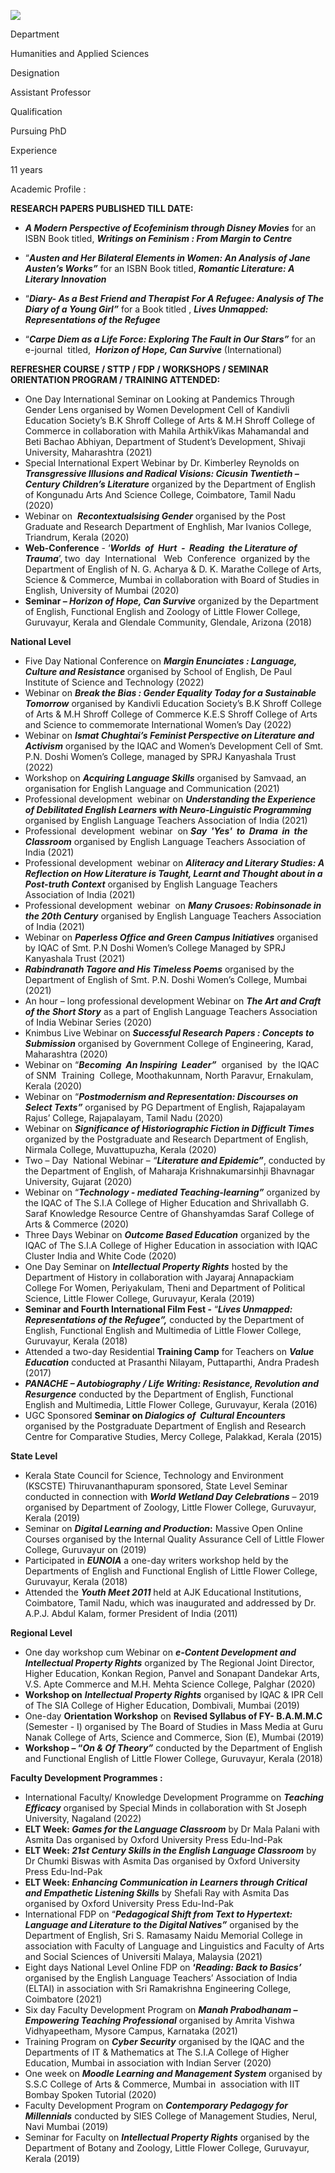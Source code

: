 [![](/sites/default/files/styles/faculty_images/public/2022-08/Parvathy%20CS%20Photograph.jpeg?itok=0lM-mHoa)](/sites/default/files/2022-08/Parvathy%20CS%20Photograph.jpeg)

Department

Humanities and Applied Sciences

Designation

Assistant Professor

Qualification

Pursuing PhD

Experience

11 years

Academic Profile :

**RESEARCH PAPERS PUBLISHED TILL DATE:**

* ***A Modern Perspective of Ecofeminism through Disney Movies*** for an ISBN Book titled, ***Writings on Feminism : From Margin to Centre***

* “***Austen and Her Bilateral Elements in Women: An Analysis of Jane Austen’s Works”*** for an ISBN Book titled, ***Romantic Literature: A Literary Innovation***

* “***Diary- As a Best Friend and Therapist For A Refugee: Analysis of The Diary of a Young Girl”*** for a Book titled , ***Lives Unmapped: Representations of the Refugee***

* “***Carpe Diem as a Life Force: Exploring The Fault in Our Stars”*** for an e-journal  titled,  ***Horizon of Hope, Can Survive*** (International)

**REFRESHER COURSE / STTP / FDP / WORKSHOPS / SEMINAR ORIENTATION PROGRAM / TRAINING ATTENDED:**

* One Day International Seminar on Looking at Pandemics Through Gender Lens organised by Women Development Cell of Kandivli Education Society’s B.K Shroff College of Arts & M.H Shroff College of Commerce in collaboration with Mahila ArthikVikas Mahamandal and Beti Bachao Abhiyan, Department of Student’s Development, Shivaji University, Maharashtra (2021)
* Special International Expert Webinar by Dr. Kimberley Reynolds on ***Transgressive Illusions and Radical Visions: Cicusin Twentieth – Century Children’s Literature*** organized by the Department of English of Kongunadu Arts And Science College, Coimbatore, Tamil Nadu (2020)
* Webinar on  ***Recontextualsising Gender*** organised by the Post Graduate and Research Department of Enghlish, Mar Ivanios College, Triandrum, Kerala (2020)
* **Web-Conference** - ‘***Worlds  of  Hurt  -  Reading  the Literature of Trauma***’, two  day  International   Web  Conference  organized by the Department of English of N. G. Acharya & D. K. Marathe College of Arts, Science & Commerce, Mumbai in collaboration with Board of Studies in English, University of Mumbai (2020)
* **Seminar – *Horizon of Hope, Can Survive*** organized by the Department of English, Functional English and Zoology of Little Flower College, Guruvayur, Kerala and Glendale Community, Glendale, Arizona (2018)

**National Level**

* Five Day National Conference on ***Margin Enunciates : Language, Culture and Resistance*** organised by School of English, De Paul Institute of Science and Technology (2022)
* Webinar on ***Break the Bias : Gender Equality Today for a Sustainable Tomorrow*** organised by Kandivli Education Society’s B.K Shroff College of Arts & M.H Shroff College of Commerce K.E.S Shroff College of Arts and Science to commemorate International Women’s Day (2022)
* Webinar on ***Ismat Chughtai’s Feminist Perspective on Literature and Activism*** organised by the IQAC and Women’s Development Cell of Smt. P.N. Doshi Women’s College, managed by SPRJ Kanyashala Trust (2022)
* Workshop on ***Acquiring Language Skills*** organised by Samvaad, an organisation for English Language and Communication (2021)
* Professional development  webinar on ***Understanding the Experience of Debilitated English Learners with Neuro-Linguistic Programming*** organised by English Language Teachers Association of India (2021)
* Professional  development  webinar  on ***Say  'Yes'  to  Drama  in  the  Classroom*** organised by English Language Teachers Association of India (2021)
* Professional development  webinar on ***Aliteracy and Literary Studies: A Reflection on How Literature is Taught, Learnt and Thought about in a Post-truth Context*** organised by English Language Teachers Association of India (2021)
* Professional development  webinar  on ***Many Crusoes: Robinsonade in the 20th Century*** organised by English Language Teachers Association of India (2021)
* Webinar on ***Paperless Office and Green Campus Initiatives*** organised by IQAC of Smt. P.N Doshi Women’s College Managed by SPRJ Kanyashala Trust (2021)
* ***Rabindranath Tagore and His Timeless Poems*** organised by the Department of English of Smt. P.N. Doshi Women’s College, Mumbai (2021)
* An hour – long professional development Webinar on ***The Art and Craft of the Short Story*** as a part of English Language Teachers Association of India Webinar Series (2020)
* Knimbus Live Webinar on ***Successful Research Papers : Concepts to Submission*** organised by Government College of Engineering, Karad, Maharashtra (2020)
* Webinar on “***Becoming  An Inspiring  Leader”***  organised  by  the IQAC of SNM  Training  College, Moothakunnam, North Paravur, Ernakulam, Kerala (2020)
* Webinar on “***Postmodernism and Representation: Discourses on Select Texts”*** organised by PG Department of English, Rajapalayam Rajus’ College, Rajapalayam, Tamil Nadu (2020)
* Webinar on ***Significance of Historiographic Fiction in Difficult Times*** organized by the Postgraduate and Research Department of English, Nirmala College, Muvattupuzha, Kerala (2020)
* Two – Day  National Webinar – *“**Literature and Epidemic”***, conducted by the Department of English, of Maharaja Krishnakumarsinhji Bhavnagar University, Gujarat (2020)
* Webinar on “***Technology - mediated Teaching-learning”*** organized by the IQAC of The S.I.A College of Higher Education and Shrivallabh G. Saraf Knowledge Resource Centre of Ghanshyamdas Saraf College of Arts & Commerce (2020)
* Three Days Webinar on ***Outcome Based Education*** organized by the IQAC of The S.I.A College of Higher Education in association with IQAC Cluster India and White Code (2020)
* One Day Seminar on ***Intellectual Property Rights*** hosted by the Department of History in collaboration with Jayaraj Annapackiam College For Women, Periyakulam, Theni and Department of Political Science, Little Flower College, Guruvayur, Kerala (2019)
* **Seminar and Fourth International Film Fest -** “***Lives Unmapped: Representations of the Refugee”,*** conducted by the Department of English, Functional English and Multimedia of Little Flower College, Guruvayur, Kerala (2018)
* Attended a two-day Residential **Training Camp** for Teachers on ***Value Education*** conducted at Prasanthi Nilayam, Puttaparthi, Andra Pradesh (2017)
* ***PANACHE – Autobiography / Life Writing: Resistance, Revolution and Resurgence*** conducted by the Department of English, Functional English and Multimedia, Little Flower College, Guruvayur, Kerala (2016)
* UGC Sponsored **Seminar on *Dialogics of  Cultural Encounters*** organised by the Postgraduate Department of English and Research Centre for Comparative Studies, Mercy College, Palakkad, Kerala (2015)

**State Level**

* Kerala State Council for Science, Technology and Environment (KSCSTE) Thiruvananthapuram sponsored, State Level Seminar conducted in connection with ***World Wetland Day Celebrations*** – 2019 organised by Department of Zoology, Little Flower College, Guruvayur, Kerala (2019)
* Seminar on ***Digital Learning and Production*:** Massive Open Online Courses organised by the Internal Quality Assurance Cell of Little Flower College, Guruvayur on (2019)
* Participated in ***EUNOIA*** a one-day writers workshop held by the Departments of English and Functional English of Little Flower College, Guruvayur, Kerala (2018)
* Attended the ***Youth Meet 2011*** held at AJK Educational Institutions, Coimbatore, Tamil Nadu, which was inaugurated and addressed by Dr. A.P.J. Abdul Kalam, former President of India (2011)

**Regional Level**

* One day workshop cum Webinar on ***e-Content Development and Intellectual Property Rights*** organized by The Regional Joint Director, Higher Education, Konkan Region, Panvel and Sonapant Dandekar Arts, V.S. Apte Commerce and M.H. Mehta Science College, Palghar (2020)
* **Workshop on** ***Intellectual Property Rights*** organised by IQAC & IPR Cell of The SIA College of Higher Education, Dombivali, Mumbai (2019)
* One-day **Orientation Workshop** on **Revised Syllabus of FY- B.A.M.M.C** (Semester - I) organised by The Board of Studies in Mass Media at Guru Nanak College of Arts, Science and Commerce, Sion (E), Mumbai (2019)
* **Workshop – “*On & Of Theory”*** conducted by the Department of English and Functional English of Little Flower College, Guruvayur, Kerala (2018)

**Faculty Development Programmes :**

* International Faculty/ Knowledge Development Programme on ***Teaching Efficacy*** organised by Special Minds in collaboration with St Joseph University, Nagaland (2022)
* **ELT Week: *Games for the Language Classroom*** by Dr Mala Palani with Asmita Das organised by Oxford University Press Edu-Ind-Pak
* **ELT Week: *21st Century Skills in the English Language Classroom*** by Dr Chumki Biswas with Asmita Das organised by Oxford University Press Edu-Ind-Pak
* **ELT Week: *Enhancing Communication in Learners through Critical and Empathetic Listening Skills*** by Shefali Ray with Asmita Das organised by Oxford University Press Edu-Ind-Pak
* International FDP on “***Pedagogical Shift from Text to Hypertext: Language and Literature to the Digital Natives”*** organised by the Department of English, Sri S. Ramasamy Naidu Memorial College in association with Faculty of Language and Linguistics and Faculty of Arts and Social Sciences of Universiti Malaya, Malaysia (2021)
* Eight days National Level Online FDP on **‘*Reading: Back to Basics’*** organised by the English Language Teachers’ Association of India (ELTAI) in association with Sri Ramakrishna Engineering College, Coimbatore (2021)
* Six day Faculty Development Program on ***Manah Prabodhanam – Empowering Teaching* *Professional*** organised by Amrita Vishwa Vidhyapeetham, Mysore Campus, Karnataka (2021)
* Training Program on ***Cyber Security*** organised by the IQAC and the Departments of IT & Mathematics at The S.I.A College of Higher Education, Mumbai in association with Indian Server (2020)
* One week on ***Moodle Learning and Management System*** organised by S.S.C College of Arts & Commerce, Mumbai in  association with IIT Bombay Spoken Tutorial (2020)
* Faculty Development Program on ***Contemporary Pedagogy for Millennials*** conducted by SIES College of Management Studies, Nerul, Navi Mumbai (2019)
* Seminar for Faculty on ***Intellectual Property Rights*** organised by the Department of Botany and Zoology, Little Flower College, Guruvayur, Kerala (2019)